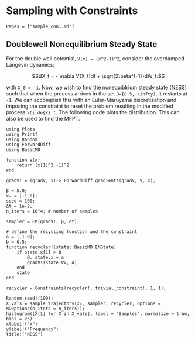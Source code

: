 # Sampling with Constraints

```@contents
Pages = ["sample_con1.md"]
```
## Doublewell Nonequilibrium Steady State
For the double well potential, ``V(x) = (x^2-1)^2``, consider the overdamped
Langevin dynamics:
```math
dX_t = - \nabla V(X_t)dt + \sqrt{2\beta^{-1}}dW_t.
```
with ``X_0 = -1``.  Now, we wish to find the nonequiblrium steady state (NESS)
such that when the process arrives in the set ``B=[0.5, \infty)``, it restarts
at ``-1``.  We can accomplish this with an Euler-Maruyama discretization and
imposing the constraint to reset the problem resulting in the modified process
``\tilde{X}_t``.  The following code plots the distribution.  This can also be
used to find the MFPT.
```@example
using Plots
using Printf
using Random
using ForwardDiff
using BasicMD

function V(x)
    return (x[1]^2 -1)^2
end

gradV! = (gradV, x)-> ForwardDiff.gradient!(gradV, V, x);

β = 5.0;
x₀ = [-1.0];
seed = 100;
Δt = 1e-2;
n_iters = 10^4; # number of samples

sampler = EM(gradV!, β, Δt);

# define the recycling function and the constraint
a = [-1.0];
b = 0.5;
function recycler!(state::BasicMD.EMState)
    if state.x[1] > b
        @. state.x = a
        gradV!(state.∇V, a)
    end
    state
end

recycler = Constraints(recycler!, trivial_constraint!, 1, 1);

Random.seed!(100);
X_vals = sample_trajectory(x₀, sampler, recycler, options = MDOptions(n_iters = n_iters));
histogram([X[1] for X in X_vals], label = "Samples", normalize = true, bins = 25)
xlabel!("x")
ylabel!("Frequency")
title!("NESS")

```

